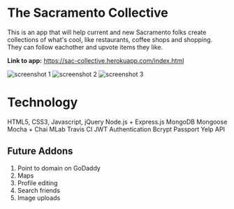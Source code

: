 # The Sacramento Collective

This is an app that will help current and new Sacramento folks create collections of what's cool, like restaurants, coffee shops and shopping. They can follow eachother and upvote items they like.

<strong>Link to app:</strong>
https://sac-collective.herokuapp.com/index.html



![screenshot 1](catperez1/sac-collective/public/images/screenshot-1 "Landing page")
![screenshot 2](/public/images/screenshot-2 "Feed")
![screenshot 3](/public/images/screenshot-3 "Follow friends")

# Technology

HTML5, CSS3, Javascript, jQuery
Node.js + Express.js
MongoDB
Mongoose
Mocha + Chai
MLab
Travis CI
JWT Authentication
Bcrypt
Passport
Yelp API

## Future Addons

1. Point to domain on GoDaddy 
2. Maps
3. Profile editing
4. Search friends
5. Image uploads

